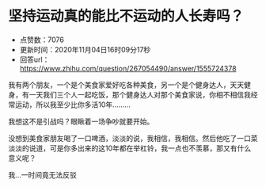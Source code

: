 # 坚持运动真的能比不运动的人长寿吗？
- 点赞数：7076
- 更新时间：2020年11月04日16时09分17秒
- 回答url：https://www.zhihu.com/question/267054490/answer/1555724378
<body>
 <p data-pid="YluWlZXz">我有两个朋友，一个是个美食家爱好吃各种美食，另一个是个健身达人，天天健身，有一天我们三个人一起吃饭，那个健身达人对那个美食家说，你相不相信我经常运动，所以我至少比你多活10年………</p>
 <p data-pid="PMVN4xk-">我想这不是引战吗？眼瞅着一场争吵就要开始。</p>
 <p data-pid="oPCLANwH">没想到美食家朋友喝了一口啤酒，淡淡的说，我相信，我相信。然后他吃了一口菜淡淡的说道，可是你多出来的这10年都在举杠铃，我一点也不羡慕，那又有什么意义呢？</p>
 <p data-pid="Yv_vuC39">我…一时间竟无法反驳</p>
</body>